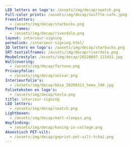 ```yaml
---
LED letters en logo's: /assets/img/decap/swatch.png
Full-color prints: /assets/img/decap/souffle-cafe.jpeg
Freesletters:
  - /assets/img/decap/starbucks.png
Peesframes:
  - /assets/img/decap/riverdale.png
layout: interieur-signing
permalink: /interieur-signing.html/
3D letters en logo's: /assets/img/decap/starbucks.png
SRT-textielframes: /assets/img/decap/riverdale.png
Meubelrestyle: /assets/img/decap/20220607_121431.jpg
Wallcovering:
  - /assets/img/decap/fortune.png
Privacyfolie:
  - /assets/img/decap/univar.png
Interieurfolie's:
  - /assets/img/decap/bbie_20200311_hema_190.jpg
Folieteksten en logo's:
  - /assets/img/decap/tesla.png
title: interieur-signing
LED letters:
  - /assets/img/decap/swatch.png
Lightboxen:
  - /assets/img/decap/matt-sleepss.png
Wayfinding:
  - /assets/img/decap/koning-in-college.png
Akoestisch PET-vilt:
  - /assets/img/decap/geprint-pet-vilt-tchai.png
---
```

